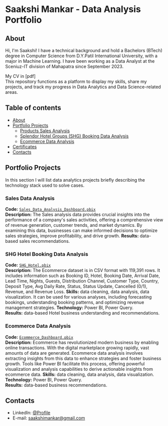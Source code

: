 # Saakshi Mankar - Data Analysis Portfolio 

## About

Hi, I'm Saakshi! I have a technical background and hold a Bachelors (BTech) degree in Computer Science from D.Y.Patil International University, with a major in Machine Learning. I have been working as a Data Analyst at the Sceniuz-IT division of Mahapatra since September 2023.     

My CV in [pdf]
<br>
This repository functions as a platform to display my skills, share my projects, and track my progress in Data Analytics and Data Science-related areas.
<br>
  

## Table of contents
- [About](#about)
- [Portfolio Projects](#portfolio-projects)
	+ [Products Sales Analysis](#Products-sales-analysis)
	+ [Splendor Hotel Groups (SHG) Booking Data Analysis](#SHG-Booking-data-analysis)
	+ [Ecommerce Data Analysis](#E-commerce-Data-analysis)
- [Certificates](#certificates)
- [Contacts](#contacts)

## Portfolio Projects
In this section I will list data analytics projects briefly describing the technology stack used to solve cases.


### Sales Data Analysis
**Code:** [`Sales_Data_Analysis_Dashboard.pbix`](https://github.com/mankarsaakshi/Sales_Analytics/blob/main/Sales_Analytics%20Dashboard.pbix)    
**Description:** The Sales analysis data provides crucial insights into the performance of a company's sales activities, offering a comprehensive view of revenue generation, customer trends, and market dynamics. By examining this data, businesses can make informed decisions to optimize sales strategies, improve profitability, and drive growth.
**Results:** data-based sales recommendations. 

### SHG Hotel Booking Data Analysis
**Code:** [`SHG_Hotel.pbix`](https://github.com/mankarsaakshi/SHG-Hotel-Booking/blob/main/SHG%20Hotel%20Dashboard.pbix)    
**Description:** The Ecommerce dataset is in CSV format with 119,391 rows. It includes information such as Booking ID, Hotel, Booking Date, Arrival Date, Lead Time, Nights, Guests, Distribution Channel, Customer Type, Country, Deposit Type, Avg Daily Rate, Status, Status Update, Cancelled (0/1), Revenue, and Revenue Loss.
**Skills:** data cleaning, data analysis, data visualization. It can be used for various analyses, including forecasting bookings, understanding booking patterns, and optimizing revenue management strategies.
**Technology:** Power BI, Power Query.  
**Results:** data-based Hotel business understanding and recommendations. 

### Ecommerce Data Analysis
**Code:** [`Ecommerce_Dashboard.pbix`](https://github.com/mankarsaakshi/Ecommerce_Dashboard/blob/main/Ecommerce%20Dashboard.pbix)    
**Description:** Ecommerce has revolutionized modern business by enabling online transactions. With the digital marketplace growing rapidly, vast amounts of data are generated. Ecommerce data analysis involves extracting insights from this data to enhance strategies and foster business growth. Tools like Power BI facilitate this process, offering powerful visualization and analysis capabilities to derive actionable insights from ecommerce data.
**Skills:** data cleaning, data analysis, data visualization.  
**Technology:** Power BI, Power Query.  
**Results:** data-based business recommendations. 

## Contacts
- LinkedIn: [@Profile](https://www.linkedin.com/in/saakshi-mankar-963845214/)
- E-mail: saakshimankar@gmail.com
